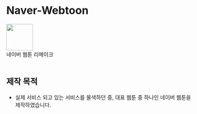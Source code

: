# Naver-Webtoon
<img src="https://github.com/joohee56/Naver-Webtoon/assets/83942393/1e8027e1-2b5e-4673-9577-4bcb98c89622" width="70px"></br>
네이버 웹툰 리메이크   
</br>

## 제작 목적
* 실제 서비스 되고 있는 서비스를 물색하던 중, 대표 웹툰 중 하나인 네이버 웹툰을 제작하였습니다. 
